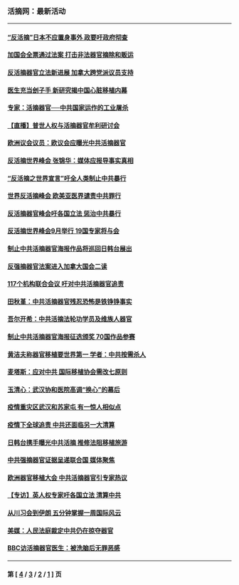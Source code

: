 ### 活摘网：最新活动
---
#### [“反活摘”日本不应置身事外 政要吁政府彻查](../../pages/nf5883/n13971188.md?07170430) 
#### [加国会全票通过法案 打击非法器官摘除和贩运](../../pages/nf5883/n13884924.md?07170430) 
#### [反活摘器官立法新进展 加拿大跨党派议员支持](../../pages/nf5883/n13876061.md?07170430) 
#### [医生充当刽子手 新研究揭中国心脏移植内幕](../../pages/nf5883/n13772291.md?07170430) 
#### [专家：活摘器官──中共国家运作的工业屠杀](../../pages/nf5883/n13761178.md?07170430) 
#### [【直播】普世人权与活摘器官牟利研讨会](../../pages/nf5883/n13425146.md?07170430) 
#### [欧洲议会议员：欧议会应曝光中共活摘器官](../../pages/nf5883/n13336571.md?07170430) 
#### [反活摘世界峰会 张锦华：媒体应报导事实真相](../../pages/nf5883/n13278502.md?07170430) 
#### [“反活摘之世界宣言”吁全人类制止中共暴行](../../pages/nf5883/n13259730.md?07170430) 
#### [世界反活摘峰会 欧美亚医界谴责中共罪行](../../pages/nf5883/n13253550.md?07170430) 
#### [反活摘器官峰会吁各国立法 惩治中共暴行](../../pages/nf5883/n13245052.md?07170430) 
#### [反活摘世界峰会9月举行 19国专家将与会](../../pages/nf5883/n13201492.md?07170430) 
#### [制止中共活摘器官海报作品将巡回日韩台展出](../../pages/nf5883/n13177791.md?07170430) 
#### [反强摘器官法案进入加拿大国会二读](../../pages/nf5883/n13033450.md?07170430) 
#### [117个机构联合会议 吁对中共活摘器官追责](../../pages/nf5883/n12775087.md?07170430) 
#### [田秋堇：中共活摘器官残忍恐怖是铁铮铮事实](../../pages/nf5883/n12702148.md?07170430) 
#### [吾尔开希：中共活摘法轮功学员及维族人器官](../../pages/nf5883/n12693197.md?07170430) 
#### [制止中共活摘器官海报征选颁奖 70国作品参赛](../../pages/nf5883/n12692050.md?07170430) 
#### [黄洁夫称器官移植要世界第一 学者：中共按需杀人](../../pages/nf5883/n12572329.md?07170430) 
#### [麦塔斯：应对中共 国际移植协会需改七原则](../../pages/nf5883/n12514711.md?07170430) 
#### [玉清心：武汉协和医院高调“换心”的幕后](../../pages/nf5883/n12298730.md?07170430) 
#### [疫情重灾区武汉和苏家屯 有一惊人相似点](../../pages/nf5883/n12150824.md?07170430) 
#### [疫情下全球追责 中共还面临另一大清算](../../pages/nf5883/n12070397.md?07170430) 
#### [日韩台携手曝光中共活摘 推修法阻移植旅游](../../pages/nf5883/n11712046.md?07170430) 
#### [中共强摘器官证据呈递联合国 媒体聚焦](../../pages/nf5883/n11546426.md?07170430) 
#### [欧洲器官移植大会 中共活摘器官引专家热议](../../pages/nf5883/n11539095.md?07170430) 
#### [【专访】英人权专家吁各国立法 清算中共](../../pages/nf5883/n11367315.md?07170430) 
#### [从川习会到伊朗 五分钟掌握一周国际风云](../../pages/nf5883/n11338520.md?07170430) 
#### [美媒：人民法庭裁定中共仍在掠夺器官](../../pages/nf5883/n11334897.md?07170430) 
#### [BBC访活摘器官医生：被洗脑后无罪恶感](../../pages/nf5883/n11335935.md?07170430) 

---
#### 第 [ [4](./4.md?07170430) / [3](./3.md?07170430) / [2](./2.md?07170430) / [1](./1.md?07170430) ] 页
